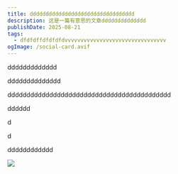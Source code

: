 ```yaml
---
title: ddddddddddddddddddddddddddddddddd
description: 这是一篇有意思的文章dddddddddddddd
publishDate: 2025-08-21
tags:
  - dfdfdffdfdfdfdvvvvvvvvvvvvvvvvvvvvvvvvvvvvvvvv
ogImage: /social-card.avif
---
```

ddddddddddddd

dddddddddddddd

ddddddddddddddddddddddddddddddddddddddddddd

dddddd

d

d

dddddddddddd

![](/assets/images/chinaz-31a_png08.png)

